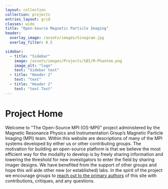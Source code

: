 ```yaml
---
layout: collection
collection: projects
entries_layout: grid
classes: wide
title: "Open-Source Magnetic Particle Imaging"
header:
  overlay_image: /assets/images/Sinogram.jpg
  overlay_filter: 0.5

sidebar:
  - title: "Sidebar"
    image: /assets/images/Projects/SBI/M-Phantom.png
    image_alt: "logo"
    text: "Sidebar text"
  - title: "Header 2"
    text: "text"
  - title: "Header 2"
    text: "text Text"
---
```

# Project Home
Welcome to "The Open-Source MPI (OS-MPI)" project administered by the Magnetic Resonance Physics and Instrumentation Group’s Magnetic Particle Imaging (MPI) team. Within this website are descriptions of many of the MPI systems developed by either us or other contributing groups. The motivation for building an open-source platform is that we believe the most efficient way for the modality to develop is by freely sharing information and lowering the threshold for new investigators to enter the field by sharing imager designs. We have benefited from the support of other groups and hope this will aide other new (or established) labs. In the spirit of the project we encourage groups to [reach out to the primary authors](/contact) of this site with contributions, critiques, and any questions.

